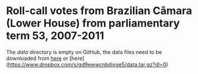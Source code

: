 # Roll-call votes from Brazilian Câmara (Lower House) from parliamentary term 53, 2007-2011

The *data* directory is empty on GitHub, the data files need to be downloaded from [here](http://www.mediafire.com/download/vwgawzlucswd00h/data.tar.gz) or [here] (https://www.dropbox.com/s/gd9ewwcnbdjsge5/data.tar.gz?dl=0)
